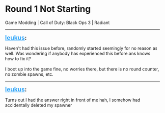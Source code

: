 # Round 1 Not Starting
Game Modding | Call of Duty: Black Ops 3 | Radiant

---
<strong style="font-size: 1.4em;"><span style="text-decoration: underline;text-decoration-color: #34a7f9;"><span style="color:#34a7f9;">leukus</span></span>:</strong>

<p>Haven&#39;t had this issue before, randomly started seemingly for no reason as well. Was wondering if anybody has experienced this before ans knows how to fix it?<br /><br />I boot up into the game fine, no worries there, but there is no round counter, no zombie spawns, etc.</p>

---
<strong style="font-size: 1.4em;"><span style="text-decoration: underline;text-decoration-color: #34a7f9;"><span style="color:#34a7f9;">leukus</span></span>:</strong>

<p>Turns out I had the answer right in front of me hah, I somehow had accidentally deleted my spawner</p>
